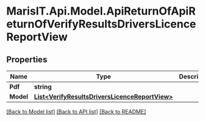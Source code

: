 
# MarisIT.Api.Model.ApiReturnOfApiReturnOfVerifyResultsDriversLicenceReportView

## Properties

Name | Type | Description | Notes
------------ | ------------- | ------------- | -------------
**Pdf** | **string** |  | [optional] 
**Model** | [**List&lt;VerifyResultsDriversLicenceReportView&gt;**](VerifyResultsDriversLicenceReportView.md) |  | [optional] 

[[Back to Model list]](../README.md#documentation-for-models)
[[Back to API list]](../README.md#documentation-for-api-endpoints)
[[Back to README]](../README.md)

